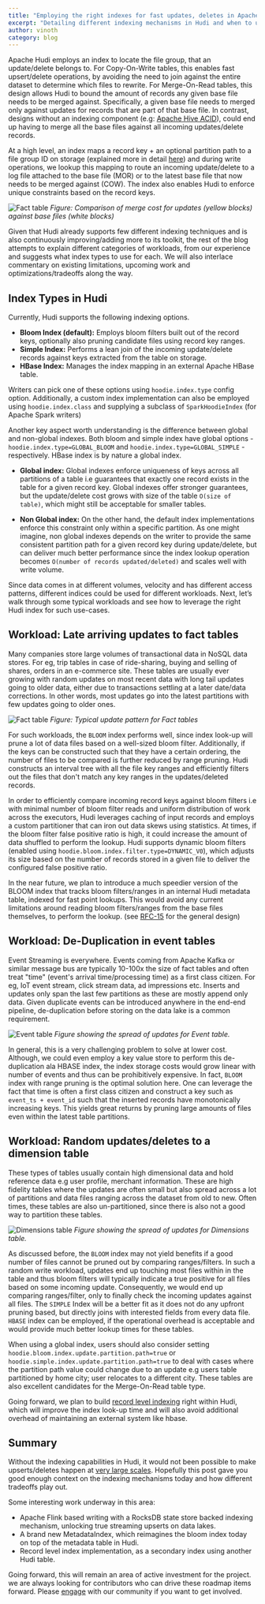 ```yaml
---
title: "Employing the right indexes for fast updates, deletes in Apache Hudi"
excerpt: "Detailing different indexing mechanisms in Hudi and when to use each of them"
author: vinoth
category: blog
---
```


Apache Hudi employs an index to locate the file group, that an update/delete belongs to. For Copy-On-Write tables, this enables
fast upsert/delete operations, by avoiding the need to join against the entire dataset to determine which files to rewrite.
For Merge-On-Read tables, this design allows Hudi to bound the amount of records any given base file needs to be merged against.
Specifically, a given base file needs to merged only against updates for records that are part of that base file. In contrast,
designs without an indexing component (e.g: [Apache Hive ACID](https://cwiki.apache.org/confluence/display/Hive/Hive+Transactions)),
could end up having to merge all the base files against all incoming updates/delete records.
<!--truncate-->
At a high level, an index maps a record key + an optional partition path to a file group ID on storage (explained
more in detail [here](/docs/concepts)) and during write operations, we lookup this mapping to route an incoming update/delete
to a log file attached to the base file (MOR) or to the latest base file that now needs to be merged against (COW). The index also enables 
Hudi to enforce unique constraints based on the record keys.

![Fact table](/assets/images/blog/hudi-indexes/with-and-without-index.png)
_Figure: Comparison of merge cost for updates (yellow blocks) against base files (white blocks)_

Given that Hudi already supports few different indexing techniques and is also continuously improving/adding more to its toolkit, the rest of the blog 
attempts to explain different categories of workloads, from our experience and suggests what index types to use for each. We will also interlace 
commentary on existing limitations, upcoming work and optimizations/tradeoffs along the way. 

## Index Types in Hudi

Currently, Hudi supports the following indexing options. 

- **Bloom Index (default):** Employs bloom filters built out of the record keys, optionally also pruning candidate files using record key ranges.
- **Simple Index:** Performs a lean join of the incoming update/delete records against keys extracted from the table on storage.
- **HBase Index:** Manages the index mapping in an external Apache HBase table.

Writers can pick one of these options using `hoodie.index.type` config option. Additionally, a custom index implementation can also be employed
using `hoodie.index.class` and supplying a subclass of `SparkHoodieIndex` (for Apache Spark writers) 

Another key aspect worth understanding is the difference between global and non-global indexes. Both bloom and simple index have 
global options - `hoodie.index.type=GLOBAL_BLOOM` and `hoodie.index.type=GLOBAL_SIMPLE` - respectively. HBase index is by nature a global index.

- **Global index:**  Global indexes enforce uniqueness of keys across all partitions of a table i.e guarantees that exactly 
one record exists in the table for a given record key. Global indexes offer stronger guarantees, but the update/delete cost grows
with size of the table `O(size of table)`, which might still be acceptable for smaller tables.

- **Non Global index:** On the other hand, the default index implementations enforce this constraint only within a specific partition. 
As one might imagine, non global indexes depends on the writer to provide the same consistent partition path for a given record key during update/delete, 
but can deliver much better performance since the index lookup operation becomes `O(number of records updated/deleted)` and 
scales well with write volume.

Since data comes in at different volumes, velocity and has different access patterns, different indices could be used for different workloads. 
Next, let’s walk through some typical workloads and see how to leverage the right Hudi index for such use-cases.

## Workload: Late arriving updates to fact tables

Many companies store large volumes of transactional data in NoSQL data stores. For eg, trip tables in case of ride-sharing, buying and selling of shares, 
orders in an e-commerce site. These tables are usually ever growing with random updates on most recent data with long tail updates going to older data, either
due to transactions settling at a later date/data corrections. In other words, most updates go into the latest partitions with few updates going to older ones.

![Fact table](/assets/images/blog/hudi-indexes/Fact20tables.gif)
_Figure: Typical update pattern for Fact tables_

For such workloads, the `BLOOM` index performs well, since index look-up will prune a lot of data files based on a well-sized bloom filter.
Additionally, if the keys can be constructed such that they have a certain ordering, the number of files to be compared is further reduced by range pruning. 
Hudi constructs an interval tree with all the file key ranges and efficiently filters out the files that don't match any key ranges in the updates/deleted records.

In order to efficiently compare incoming record keys against bloom filters i.e with minimal number of bloom filter reads and uniform distribution of work across
the executors, Hudi leverages caching of input records and employs a custom partitioner that can iron out data skews using statistics. At times, if the bloom filter 
false positive ratio is high, it could increase the amount of data shuffled to perform the lookup. Hudi supports dynamic bloom filters 
(enabled using `hoodie.bloom.index.filter.type=DYNAMIC_V0`), which adjusts its size based on the number of records stored in a given file to deliver the 
configured false positive ratio. 

In the near future, we plan to introduce a much speedier version of the BLOOM index that tracks bloom filters/ranges in an internal Hudi metadata table, indexed for fast 
point lookups. This would avoid any current limitations around reading bloom filters/ranges from the base files themselves, to perform the lookup. (see 
[RFC-15](https://cwiki.apache.org/confluence/display/HUDI/RFC+-+15%3A+HUDI+File+Listing+and+Query+Planning+Improvements?src=contextnavpagetreemode) for the general design)

## Workload: De-Duplication in event tables

Event Streaming is everywhere. Events coming from Apache Kafka or similar message bus are typically 10-100x the size of fact tables and often treat "time" (event's arrival time/processing 
time) as a first class citizen. For eg, IoT event stream, click stream data, ad impressions etc. Inserts and updates only span the last few partitions as these are mostly append only data. 
Given duplicate events can be introduced anywhere in the end-end pipeline, de-duplication before storing on the data lake is a common requirement. 

![Event table](/assets/images/blog/hudi-indexes/Event20tables.gif)
_Figure showing the spread of updates for Event table._

In general, this is a very challenging problem to solve at lower cost. Although, we could even employ a key value store to perform this de-duplication ala HBASE index, the index storage
costs would grow linear with number of events and thus can be prohibitively expensive. In fact, `BLOOM` index with range pruning is the optimal solution here. One can leverage the fact
that time is often a first class citizen and construct a key such as `event_ts + event_id` such that the inserted records have monotonically increasing keys. This yields great returns
by pruning large amounts of files even within the latest table partitions. 

## Workload: Random updates/deletes to a dimension table

These types of tables usually contain high dimensional data and hold reference data e.g user profile, merchant information. These are high fidelity tables where the updates are often small but also spread 
across a lot of partitions and data files ranging across the dataset from old to new. Often times, these tables are also un-partitioned, since there is also not a good way to partition these tables.

![Dimensions table](/assets/images/blog/hudi-indexes/Dimension20tables.gif)
_Figure showing the spread of updates for Dimensions table._

As discussed before, the `BLOOM` index may not yield benefits if a good number of files cannot be pruned out by comparing ranges/filters. In such a random write workload, updates end up touching 
most files within in the table and thus bloom filters will typically indicate a true positive for all files based on some incoming update. Consequently, we would end up comparing ranges/filter, only
to finally check the incoming updates against all files. The `SIMPLE` Index will be a better fit as it does not do any upfront pruning based, but directly joins with interested fields from every data file. 
`HBASE` index can be employed, if the operational overhead is acceptable and would provide much better lookup times for these tables. 

When using a global index, users should also consider setting `hoodie.bloom.index.update.partition.path=true` or `hoodie.simple.index.update.partition.path=true` to deal with cases where the 
partition path value could change due to an update e.g users table partitioned by home city; user relocates to a different city. These tables are also excellent candidates for the Merge-On-Read table type.

Going forward, we plan to build [record level indexing](https://cwiki.apache.org/confluence/display/HUDI/RFC+-+08+%3A+Record+level+indexing+mechanisms+for+Hudi+datasets?src=contextnavpagetreemode)
right within Hudi, which will improve the index look-up time and will also avoid additional overhead of maintaining an external system like hbase. 

## Summary 

Without the indexing capabilities in Hudi, it would not been possible to make upserts/deletes happen at [very large scales](https://eng.uber.com/apache-hudi-graduation/). 
Hopefully this post gave you good enough context on the indexing mechanisms today and how different tradeoffs play out. 

Some interesting work underway in this area:

- Apache Flink based writing with a RocksDB state store backed indexing mechanism, unlocking true streaming upserts on data lakes. 
- A brand new MetadataIndex, which reimagines the bloom index today on top of the metadata table in Hudi.
- Record level index implementation, as a secondary index using another Hudi table.

Going forward, this will remain an area of active investment for the project. we are always looking for contributors who can drive these roadmap items forward.
Please [engage](/contribute/get-involved) with our community if you want to get involved.
 


